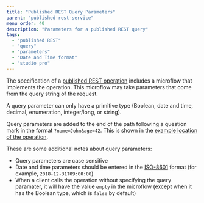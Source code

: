 ```yaml
---
title: "Published REST Query Parameters"
parent: "published-rest-service"
menu_order: 40
description: "Parameters for a published REST query"
tags:
  - "published REST"
  - "query"
  - "parameters"
  - "Date and Time format"
  - "studio pro"
---
```


The specification of a [published REST operation](published-rest-operation) includes a microflow that implements the operation. This microflow may take parameters that come from the query string of the request.

A query parameter can only have a primitive type (Boolean, date and time, decimal, enumeration, integer/long, or string).

Query parameters are added to the end of the path following a question mark in the format `?name=John&age=42`. This is shown in the [example location of the operation](published-rest-operation#example-location).

These are some additional notes about query parameters:

* Query parameters are case sensitive
* Date and time parameters should be entered in the [ISO-8601](https://www.w3schools.com/xml/schema_dtypes_date.asp) format (for example, `2018-12-31T09:00:00`)
* When a client calls the operation without specifying the query paramater, it will have the value `empty` in the microflow (except when it has the Boolean type, which is `false` by default)
